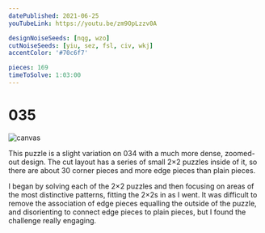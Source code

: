 ```yaml
---
datePublished: 2021-06-25
youTubeLink: https://youtu.be/zm9OpLzzv0A

designNoiseSeeds: [nqg, wzo]
cutNoiseSeeds: [yiu, sez, fsl, civ, wkj]
accentColor: '#70c6f7'

pieces: 169
timeToSolve: 1:03:00
---
```


# 035

![canvas](https://res.cloudinary.com/abstract-puzzles/image/upload/w_2000/035_nqg-wzo_yiu-sez-fsl-civ-wkj?raw=true)

This puzzle is a slight variation on 034 with a much more dense, zoomed-out design. The cut layout has a series of small 2×2 puzzles inside of it, so there are about 30 corner pieces and more edge pieces than plain pieces.

I began by solving each of the 2×2 puzzles and then focusing on areas of the most distinctive patterns, fitting the 2×2s in as I went. It was difficult to remove the association of edge pieces equalling the outside of the puzzle, and disorienting to connect edge pieces to plain pieces, but I found the challenge really engaging.

